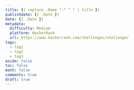 ```yaml
---
title: {{ replace .Name "-" " " | title }}
publishdate: {{ .Date }}
date: {{ .Date }}
metadata:
  difficulty: Medium
  platform: HackerRank
  url: https://www.hackerrank.com/challenges/challenge/
tags:
  - tag1
  - tag2
  - tag3
aside: false
toc: false
math: false
comments: true
draft: true
---
```


